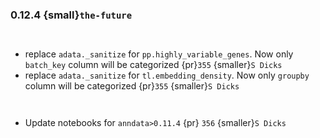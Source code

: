 ### 0.12.4 {small}`the-future`

```{rubric} Features
```

```{rubric} Performance
```
* replace `adata._sanitize` for `pp.highly_variable_genes`. Now only `batch_key` column will be categorized {pr}`355` {smaller}`S Dicks`
* replace `adata._sanitize` for `tl.embedding_density`. Now only `groupby` column will be categorized {pr}`355` {smaller}`S Dicks`

```{rubric} Bug fixes
```

```{rubric} Misc
```
* Update notebooks for `anndata>0.11.4` {pr} `356` {smaller}`S Dicks`

